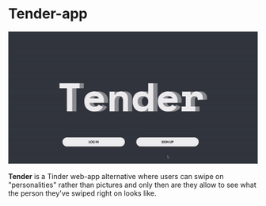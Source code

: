 # Tender-app

<img src="ezgif.com-gif-maker (6).gif" />

<b>Tender</b> is a Tinder web-app alternative where users can swipe on "personalities" rather than pictures and only then are they allow to see what the person they've swiped right on looks like.
